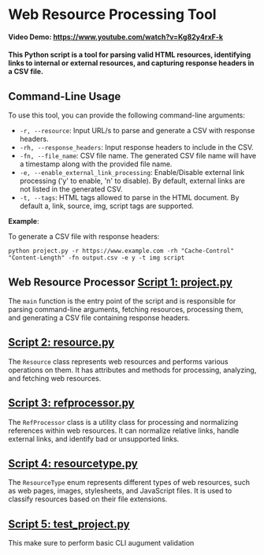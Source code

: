 # Web Resource Processing Tool
#### Video Demo:  https://www.youtube.com/watch?v=Kg82y4rxF-k
#### This Python script is a tool for parsing valid HTML resources, identifying links to internal or external resources, and capturing response headers in a CSV file.

## Command-Line Usage

To use this tool, you can provide the following command-line arguments:

- `-r, --resource`: Input URL/s to parse and generate a CSV with response headers.
- `-rh, --response_headers`: Input response headers to include in the CSV.
- `-fn, --file_name`: CSV file name. The generated CSV file name will have a timestamp along with the provided file name.
- `-e, --enable_external_link_processing`: Enable/Disable external link processing ('y' to enable, 'n' to disable). By default, external links are not listed in the generated CSV.
- `-t, --tags`: HTML tags allowed to parse in the HTML document. By default a, link, source, img, script tags are supported.

**Example**:

To generate a CSV file with response headers:

    python project.py -r https://www.example.com -rh "Cache-Control" "Content-Length" -fn output.csv -e y -t img script

## Web Resource Processor [Script 1: project.py](project.py)

The `main` function is the entry point of the script and is responsible for parsing command-line arguments, fetching resources, processing them, and generating a CSV file containing response headers.

## [Script 2: resource.py](resource.py)

The `Resource` class represents web resources and performs various operations on them. It has attributes and methods for processing, analyzing, and fetching web resources.

## [Script 3: refprocessor.py](refprocessor.py)

The `RefProcessor` class is a utility class for processing and normalizing references within web resources. It can normalize relative links, handle external links, and identify bad or unsupported links.

## [Script 4: resourcetype.py](resourcetype.py)

The `ResourceType` enum represents different types of web resources, such as web pages, images, stylesheets, and JavaScript files. It is used to classify resources based on their file extensions.

## [Script 5: test_project.py](test_project.py)

This make sure to perform basic CLI augument validation
